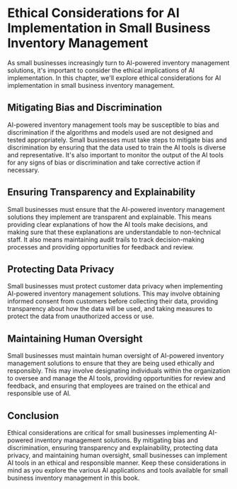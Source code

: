 # Ethical Considerations for AI Implementation in Small Business Inventory Management

As small businesses increasingly turn to AI-powered inventory management solutions, it's important to consider the ethical implications of AI implementation. In this chapter, we'll explore ethical considerations for AI implementation in small business inventory management.

Mitigating Bias and Discrimination
----------------------------------

AI-powered inventory management tools may be susceptible to bias and discrimination if the algorithms and models used are not designed and tested appropriately. Small businesses must take steps to mitigate bias and discrimination by ensuring that the data used to train the AI tools is diverse and representative. It's also important to monitor the output of the AI tools for any signs of bias or discrimination and take corrective action if necessary.

Ensuring Transparency and Explainability
----------------------------------------

Small businesses must ensure that the AI-powered inventory management solutions they implement are transparent and explainable. This means providing clear explanations of how the AI tools make decisions, and making sure that these explanations are understandable to non-technical staff. It also means maintaining audit trails to track decision-making processes and providing opportunities for feedback and review.

Protecting Data Privacy
-----------------------

Small businesses must protect customer data privacy when implementing AI-powered inventory management solutions. This may involve obtaining informed consent from customers before collecting their data, providing transparency about how the data will be used, and taking measures to protect the data from unauthorized access or use.

Maintaining Human Oversight
---------------------------

Small businesses must maintain human oversight of AI-powered inventory management solutions to ensure that they are being used ethically and responsibly. This may involve designating individuals within the organization to oversee and manage the AI tools, providing opportunities for review and feedback, and ensuring that employees are trained on the ethical and responsible use of AI.

Conclusion
----------

Ethical considerations are critical for small businesses implementing AI-powered inventory management solutions. By mitigating bias and discrimination, ensuring transparency and explainability, protecting data privacy, and maintaining human oversight, small businesses can implement AI tools in an ethical and responsible manner. Keep these considerations in mind as you explore the various AI applications and tools available for small business inventory management in this book.
